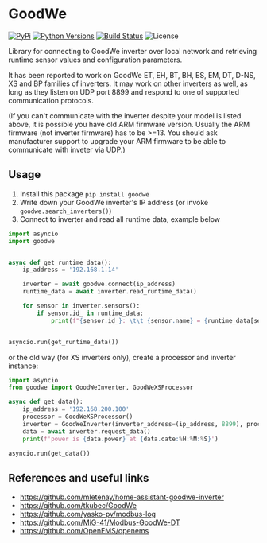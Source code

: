 # GoodWe
[![PyPi](https://img.shields.io/pypi/v/goodwe.svg)](https://pypi.python.org/pypi/goodwe/)
[![Python Versions](https://img.shields.io/pypi/pyversions/goodwe.svg)](https://github.com/marcelblijleven/goodwe/)
[![Build Status](https://github.com/marcelblijleven/goodwe/actions/workflows/publish.yaml/badge.svg)](https://github.com/marcelblijleven/goodwe/actions/workflows/publish.yaml)
![License](https://img.shields.io/github/license/marcelblijleven/goodwe.svg)

Library for connecting to GoodWe inverter over local network and retrieving runtime sensor values and configuration parameters.

It has been reported to work on GoodWe ET, EH, BT, BH, ES, EM, DT, D-NS, XS and BP families of inverters.
It may work on other inverters as well, as long as they listen on UDP port 8899 and respond to one of supported communication protocols.

(If you can't communicate with the inverter despite your model is listed above, it is possible you have old ARM firmware version.
Usually the ARM firmware (not inverter firmware) has to be >=13. You should ask manufacturer support to upgrade your ARM firmware to be able to communicate with inveter via UDP.) 

## Usage
1. Install this package `pip install goodwe`
2. Write down your GoodWe inverter's IP address (or invoke `goodwe.search_inverters()`)
3. Connect to inverter and read all runtime data, example below

```python
import asyncio
import goodwe


async def get_runtime_data():
    ip_address = '192.168.1.14'

    inverter = await goodwe.connect(ip_address)
    runtime_data = await inverter.read_runtime_data()

    for sensor in inverter.sensors():
        if sensor.id_ in runtime_data:
            print(f"{sensor.id_}: \t\t {sensor.name} = {runtime_data[sensor.id_]} {sensor.unit}")


asyncio.run(get_runtime_data())
```
or the old way (for XS inverters only), create a processor and inverter instance:
```python
import asyncio
from goodwe import GoodWeInverter, GoodWeXSProcessor

async def get_data():
    ip_address = '192.168.200.100'
    processor = GoodWeXSProcessor()
    inverter = GoodWeInverter(inverter_address=(ip_address, 8899), processor=processor)
    data = await inverter.request_data()
    print(f'power is {data.power} at {data.date:%H:%M:%S}')

asyncio.run(get_data())
```
## References and useful links

- https://github.com/mletenay/home-assistant-goodwe-inverter
- https://github.com/tkubec/GoodWe
- https://github.com/yasko-pv/modbus-log
- https://github.com/MiG-41/Modbus-GoodWe-DT
- https://github.com/OpenEMS/openems
